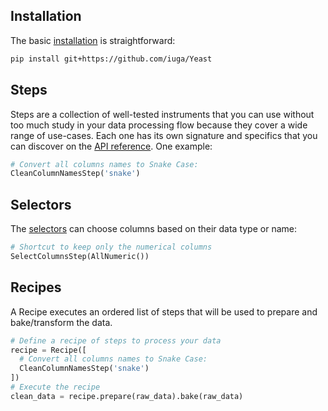## Installation

The basic [installation](install.html) is straightforward:

```bash
pip install git+https://github.com/iuga/Yeast
```

## Steps

Steps are a collection of well-tested instruments that you can use without too much study in your
data processing flow because they cover a wide range of use-cases. Each one has its own signature and
specifics that you can discover on the [API reference](reference.html). One example:

```python
# Convert all columns names to Snake Case:
CleanColumnNamesStep('snake')
```

## Selectors

The [selectors](selectors.html) can choose columns based on their data type or name:

```python
# Shortcut to keep only the numerical columns
SelectColumnsStep(AllNumeric())
```

## Recipes

A Recipe executes an ordered list of steps that will be used to prepare and bake/transform the data.

```python
# Define a recipe of steps to process your data
recipe = Recipe([
  # Convert all columns names to Snake Case:
  CleanColumnNamesStep('snake')
])
# Execute the recipe
clean_data = recipe.prepare(raw_data).bake(raw_data)
```
